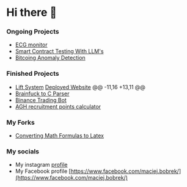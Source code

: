 # Hi there 👋


###  [](https://maciejbobrek.github.io/) 
### Ongoing Projects 

* [ECG monitor](https://github.com/maciejbobrek/ECG-Monitor-)
* [Smart Contract Testing With LLM's](https://github.com/KrzysztofGG/Smart-Contract-LLM-Tester)
* [Bitcoing Anomaly Detection](https://github.com/maciejbobrek/Bitcoin-Anomaly-Detection)

### Finished Projects
* [Lift System](https://github.com/maciejbobrek/ElevatorSystem) [Deployed Website](https://github.com/maciejbobrek/ElevatorSystem)
@@ -11,16 +13,11 @@
* [Brainfuck to C Parser](https://github.com/KrzysztofGG/Compilers)
* [Binance Trading Bot](https://github.com/maciejbobrek/BinanceTradingBot)
* [AGH recruitment points calculator](https://github.com/AGH-Narzedzia-Informatyczne-2021-2022/Cieple-Dranie)
### My Forks
* [Converting Math Formulas to Latex](https://github.com/maciejbobrek/PositionalEncoding2D)

### My socials
* My instagram [profile](https://www.instagram.com/m_bobri/)
* My Facebook profile [https://www.facebook.com/maciej.bobrek/](https://www.facebook.com/maciej.bobrek/)
